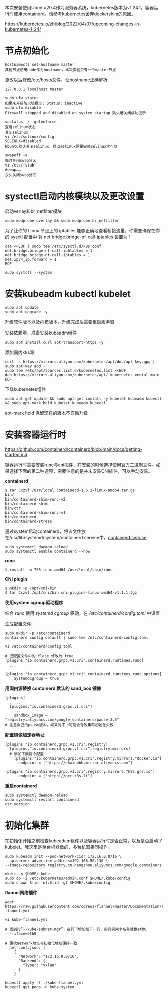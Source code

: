 本次安装使用Ubuntu20.4作为服务器系统，kubernetes版本为v1.24.1，容器运行时使用containerd。请参考kubernetes舍弃dockershim的原因。

<https://kubernetes.io/zh/blog/2022/04/07/upcoming-changes-in-kubernetes-1-24/>

# 节点初始化

```shell
hostnamectl set-hostname master
其他节点使用node作为hostname，本次实验只有一个master节点
```

更改以后修改/etc/hosts文件，让hostname正确解析

```shell
127.0.0.1 localhost master
```

```shell
sudo ufw status
如果未开启防火墙提示: Status: inactive
sudo ufw disable
Firewall stopped and disabled on system startup 防火墙关闭成功提示
```

```shell
sestatus  /  getenforce
查看selinux状态
关闭selinux
vi /etc/selinux/config
SELINUX=disabled
Ubuntu默认关闭selinux，启动selinux需要安装selinux才可以
```

```shell
swapoff -a
临时关闭swap分区
vi /etc/fstab
#swap……
永久关闭swap分区
```

# systectl启动内核模块以及更改设置

启动verlay和br_netfilter模块

```shell
sudo modprobe overlay && sudo modprobe br_netfilter
```

为了让你的 Linux 节点上的 iptables 能够正确地查看桥接流量，你需要确保在你的 sysctl 配置中
将 net.bridge.bridge-nf-call-iptables 设置为 1

```shell
cat <<EOF | sudo tee /etc/sysctl.d/k8s.conf
net.bridge.bridge-nf-call-ip6tables = 1
net.bridge.bridge-nf-call-iptables = 1
net.ipv4_ip.forward = 1 
EOF

sudo systctl --system
```

# 安装kubeadm kubectl kubelet

```shell
sudo apt update
sudo apt upgrade -y
```

升级软件版本以及内核版本，升级完成后需要重启服务器

安装依赖项，准备安装kubeadm组件

```shell
sudo apt install curl apt-transport-https -y
```

添加国内k8s源

```shell
curl -s https://mirrors.aliyun.com/kubernetes/apt/doc/apt-key.gpg | sudo apt-key add -
sudo tee /etc/apt/sources.list.d/kubernetes.list <<EOF 
deb https://mirrors.aliyun.com/kubernetes/apt/ kubernetes-xenial main
EOF
```

下载kubernetes组件

```shell
sudo apt-get update && sudo apt-get install -y kubelet kubeadm kubectl && sudo apt-mark hold kubelet kubeadm kubectl
```

apt-mark hold 保留现在的版本不自动升级

# 安装容器运行时

<https://github.com/containerd/containerd/blob/main/docs/getting-started.md>

容器运行时需要安装runc与cni插件，在安装的时候选择使用官方二进制文件。如果选择下面的第二种选项，需要注意的是并未安装CNI插件，可以手动安装。

**containerd**

```shell
$ tar Cxzvf /usr/local containerd-1.6.2-linux-amd64.tar.gz
bin/
bin/containerd-shim-runc-v2
bin/containerd-shim
bin/ctr
bin/containerd-shim-runc-v1
bin/containerd
bin/containerd-stress
```

通过system启动containerd，将该文件放在/usr/lib/systemd/system/containerd.service中。[containerd.service](https://github.com/containerd/containerd/blob/main/containerd.service)

```shell
sudo systemctl daemon-reload
sudo systemctl enable containerd --now
```

**runc**

```shell
$ install -m 755 runc.amd64 /usr/local/sbin/runc
```

**CNI plugin**

```shell
$ mkdir -p /opt/cni/bin
$ tar Cxzvf /opt/cni/bin cni-plugins-linux-amd64-v1.1.1.tgz
```

**使用system cgroup驱动程序**

结合 *runc* 使用 *systemd cgroup* 驱动，在 */etc/containerd/config.toml* 中设置

生成配置文件:

```shell
sudo mkdir -p /etc/containerd
containerd config default | sudo tee /etc/containerd/config.toml

vi /etc/containerd/config.toml

# 把配置文件中的 flase 修改为 true
[plugins."io.containerd.grpc.v1.cri".containerd.runtimes.runc]
  ...
  [plugins."io.containerd.grpc.v1.cri".containerd.runtimes.runc.options]
    SystemdCgroup = true
```

**用国内源替换 containerd 默认的 sand_box 镜像**

```shell
[plugins]
  .....
  [plugins."io.containerd.grpc.v1.cri"]
  	...
	sandbox_image = "registry.aliyuncs.com/google_containers/pause:3.5"
# 注意自己的pause版本，如果对不上可能会导致集群初始化失败
```

**配置镜像加速器地址**

```shell
[plugins."io.containerd.grpc.v1.cri".registry]
  [plugins."io.containerd.grpc.v1.cri".registry.mirrors]
  # 添加下面两个配置
    [plugins."io.containerd.grpc.v1.cri".registry.mirrors."docker.io"]
      endpoint = ["https://ekxinbbh.mirror.aliyuncs.com"]
    [plugins."io.containerd.grpc.v1.cri".registry.mirrors."k8s.gcr.io"]
      endpoint = ["https://gcr.k8s.li"]
```

**重启containerd**

```shell
sudo systemctl daemon-reload
sudo systemctl restart containerd
ctr version
```

# 初始化集群

在初始化开始之前检查kubeadam组件以及容器运行时是否正常，以及是否启动了kubelet。我这里是单台机器做的，多台机器相同操作。

```shell
sudo kubeadm init --pod-network-cidr 172.16.0.0/16 \
--apiserver-advertise-address=192.168.56.130 \
--image-repository registry.cn-hangzhou.aliyuncs.com/google_containers
```

```shell
mkdir -p $HOME/.kube
sudo cp -i /etc/kubernetes/admin.conf $HOME/.kube/config
sudo chown $(id -u):$(id -g) $HOME/.kube/config
```

**flannel网络插件**

```shell
wget https://raw.githubusercontent.com/coreos/flannel/master/Documentation/kube-flannel.yml

vi kube-flannel.yml

# 找到行“--kube-subnet-mgr”，在其下增加如下一行，用真实网卡名称替换eth0
- --iface=eth0

# 更改network地址与初始化地址保持一致
  net-conf.json: |
    {
      "Network": "172.16.0.0/16",
      "Backend": {
        "Type": "vxlan"
      }
    }
```

```shell
kubectl apply -f ./kube-flannel.yml
kubectl get pods -n kube-system
```